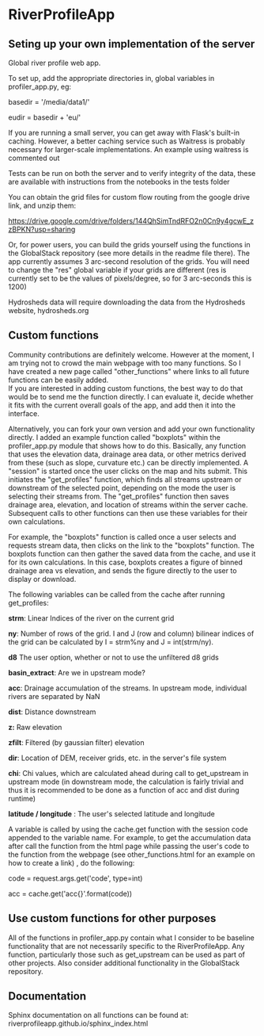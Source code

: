 
# RiverProfileApp

## Seting up your own implementation of the server
Global river profile web app. 

To set up, add the appropriate directories in, global variables in profiler_app.py, eg:

basedir = '/media/data1/' 

eudir = basedir + 'eu/'


If you are running a small server, you can get away with Flask's built-in caching.  However, a better caching service such as Waitress is probably necessary for larger-scale implementations.  An example using waitress is commented out

Tests can be run on both the server and to verify integrity of the data, these are available with instructions from the notebooks in the tests folder 

You can obtain the grid files for custom flow routing from the google drive link, and unzip them:

https://drive.google.com/drive/folders/144QhSimTndRFO2n0Cn9y4gcwE_zzBPKN?usp=sharing

Or, for power users, you can build the grids yourself using the functions in the GlobalStack repository (see more details in the readme file there).  The app currently assumes 3 arc-second resolution of the grids.  You will need to change the "res" global variable if your grids are different (res is currently set to be the values of pixels/degree, so for 3 arc-seconds this is 1200)

Hydrosheds data will require downloading the data from the Hydrosheds website, hydrosheds.org

## Custom functions

Community contributions are definitely welcome. However at the moment, I am trying not to crowd the main webpage with too many functions. So I have created a new page called "other_functions" where links to all future functions can be easily added.  
If you are interested in adding custom functions, the best way to do that would be to send me the function directly.  I can evaluate it, decide whether it fits with the current overall goals of the app, and add then it into the interface.

Alternatively, you can fork your own version and add your own functionality directly.  I added an example function called "boxplots" within the profiler_app.py module that shows how to do this.  Basically, any function that uses the elevation data, drainage area data, or other metrics derived from these (such as slope, curvature etc.) can be directly implemented.  A "session" is started once the user clicks on the map and hits submit.  This initiates the "get_profiles" function, which finds all streams upstream or downstream of the selected point, depending on the mode the user is selecting their streams from.  The "get_profiles" function then saves drainage area, elevation, and location of streams within the server cache.  Subsequent calls to other functions can then use these variables for their own calculations.  

For example, the "boxplots" function is called once a user selects and requests stream data, then clicks on the link to the "boxplots" function. The boxplots function can then gather the saved data from the cache, and use it for its own calculations.  In this case, boxplots creates a figure of binned drainage area vs elevation, and sends the figure directly to the user to display or download.  

The following variables can be called from the cache after running get_profiles:


**strm**: Linear Indices of the river on the current grid

**ny**: Number of rows of the grid.  I and J (row and column) bilinear indices of the grid can be calculated by I = strm%ny and J = int(strm/ny).  

**d8** The user option, whether or not to use the unfiltered d8 grids

**basin_extract**: Are we in upstream mode?

**acc**: Drainage accumulation of the streams.  In upstream mode, individual rivers are separated by NaN

**dist**: Distance downstream

**z:** Raw elevation

**zfilt**: Filtered (by gaussian filter) elevation

**dir**: Location of DEM, receiver grids, etc. in the server's file system 

**chi**: Chi values, which are calculated ahead during call to get_upstream in upstream mode (in downstream mode, the calculation is fairly trivial and thus it is recommended to be done as a function of acc and dist during runtime)

**latitude / longitude** : The user's selected latitude and longitude 

A variable is called by using the cache.get function with the session code appended to the variable name. 
For example, to get the accumulation data after call the function from the html page 
while passing the user's code to the function from the webpage (see other_functions.html for an example on how to create a link) ,  do the following:

code = request.args.get('code', type=int)

acc = cache.get('acc{}'.format(code))

## Use custom functions for other purposes

All of the functions in profiler_app.py contain what I consider to be baseline functionality that are not necessarily specific to the RiverProfileApp.  Any function, particularly those such as get_upstream can be used as part of other projects.  Also consider additional functionality in the GlobalStack repository.

## Documentation

Sphinx documentation on all functions can be found at:  riverprofileapp.github.io/sphinx_index.html
